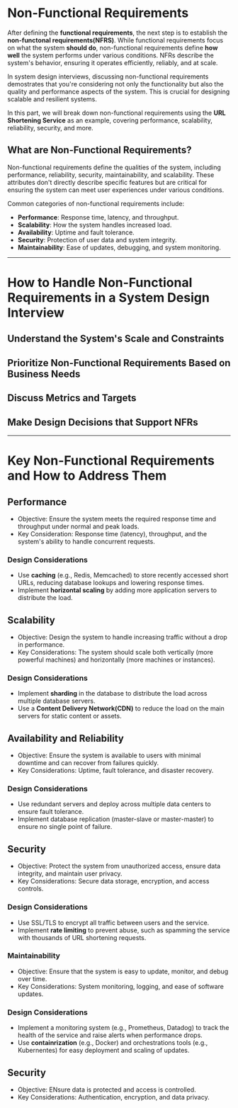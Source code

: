 # Non-Functional Requirements 
After defining the **functional requirements**, the next step is to establish the **non-functonal requirements(NFRS)**. While functional requirements focus on what the system **should do**, non-functional requirements define **how well** the system performs under various conditions. NFRs describe the system's behavior, ensuring it operates efficiently, reliably, and at scale. 

In system design interviews, discussing non-functional requirements demostrates that you're considering not only the functionality but also the quality and performance aspects of the system. This is crucial for designing scalable and resilient systems.

In this part, we will break down non-functional requirements using the **URL Shortening Service** as an example, covering performance, scalability, reliability, security, and more. 

## What are Non-Functional Requirements?

Non-functional requirements define the qualities of the system, including performance, reliability, security, maintainability, and scalability. These attributes don't directly describe specific features but are critical for ensuring the system can meet user experiences under various conditions. 

Common categories of non-functional requirements include: 

- **Performance**: Response time, latency, and throughput.
- **Scalability**: How the system handles increased load. 
- **Availability**: Uptime and fault tolerance. 
- **Security**: Protection of user data and system integrity.
- **Maintainability**: Ease of updates, debugging, and system monitoring. 


---

# How to Handle Non-Functional Requirements in a System Design Interview 
## Understand the System's Scale and Constraints

## Prioritize Non-Functional Requirements Based on Business Needs 


## Discuss Metrics and Targets 

## Make Design Decisions that Support NFRs


--- 

# Key Non-Functional Requirements and How to Address Them 

## Performance 
- Objective: Ensure the system meets the required response time and throughput under normal and peak loads.
- Key Consideration: Response time (latency), throughput, and the system's ability to handle concurrent requests.

### Design Considerations
- Use **caching** (e.g., Redis, Memcached) to store recently accessed short URLs, reducing database lookups and lowering response times. 
- Implement **horizontal scaling** by adding more application servers to distribute the load. 


## Scalability 
- Objective: Design the system to handle increasing traffic without a drop in performance.
- Key Considerations: The system should scale both vertically (more powerful machines) and horizontally (more machines or instances).

### Design Considerations 
- Implement **sharding** in the database to distribute the load across multiple database servers. 
- Use a **Content Delivery Network(CDN)** to reduce the load on the main servers for static content or assets. 

## Availability and Reliability 
- Objective: Ensure the system is available to users with minimal downtime and can recover from failures quickly.
- Key Considerations: Uptime, fault tolerance, and disaster recovery.

### Design Considerations
- Use redundant servers and deploy across multiple data centers to ensure fault tolerance. 
- Implement database replication (master-slave or master-master) to ensure no single point of failure. 

## Security 
- Objective: Protect the system from unauthorized access, ensure data integrity, and maintain user privacy.
- Key Considerations: Secure data storage, encryption, and access controls. 


### Design Considerations 
- Use SSL/TLS to encrypt all traffic between users and the service. 
- Implement **rate limiting** to prevent abuse, such as spamming the service with thousands of URL shortening requests. 

### Maintainability
- Objective: Ensure that the system is easy to update, monitor, and debug over time. 
- Key Considerations: System monitoring, logging, and ease of software updates. 

### Design Considerations 
- Implement a monitoring system (e.g., Prometheus, Datadog) to track the health of the service and raise alerts when performance drops.
- Use **containrization** (e.g., Docker) and orchestrations tools (e.g., Kubernentes) for easy deployment and scaling of updates. 

## Security 
- Objective: ENsure data is protected and access is controlled.
- Key Considerations: Authentication, encryption, and data privacy. 

